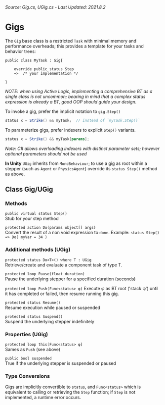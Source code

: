 *Source: Gig.cs, UGig.cs - Last Updated: 2021.8.2*

# Gigs

The `Gig` base class is a restricted `Task` with minimal memory and performance overheads; this provides a template for your tasks and behavior trees:

```
public class MyTask : Gig{

    override public status Step
    =>  /* your implementation */

}
```

*NOTE: when using Active Logic, implementing a comprehensive BT as a single class is not uncommon; bearing in mind that a complex status expression is already a BT, good OOP should guide your design.*

To invoke a gig, prefer the implicit notation to `gig.Step()`

```cs
status x = Strike() && myTask;  // instead of `myTask.Step()`
```

To parameterize gigs, prefer indexers to explicit `Step()` variants.

```cs
status x = Strike() && myTask[params];
```

*Note: C# allows overloading indexers with distinct parameter sets; however optional parameters should not be used*

**In Unity** `UGig` inherits from `MonoBehaviour`; to use a gig as root within a stepper (such as `Agent` or `PhysicsAgent`) override its `status Step()` method as above.

## Class Gig/UGig

### Methods

`public virtual status Step()`<br>
Stub for your step method

`protected action Do(params object[] args)`<br>
Convert the result of a non void expression to `done`.
Example: `status Step() => Do( myVar = 34 )`

### Additional methods (UGig)

`protected status Do<T>() where T : UGig`<br>
Retrieve/create and evaluate a component task of type T.

`protected loop Pause(float duration)`<br>
Pause the underlying stepper for a specified duration (seconds)

`protected loop Push(Func<status> φ)`
Execute φ as BT root ('stack φ') until it has completed or failed, then resume running this gig.

`protected status Resume()`<br>
Resume execution while paused or suspended

`protected status Suspend()`<br>
Suspend the underlying stepper indefinitely

### Properties (UGig)

`protected loop this[Func<status> φ]`<br>
Sames as `Push` (see above)

`public bool suspended`<br>
True if the underlying stepper is suspended or paused

### Type Conversions

Gigs are implicitly convertible to `status`, and `Func<status>` which is equivalent to calling or retrieving the `Step` function; if `Step` is not implemented, a runtime error occurs.
